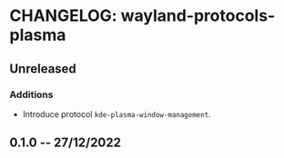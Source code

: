 # CHANGELOG: wayland-protocols-plasma

## Unreleased

### Additions

- Introduce protocol `kde-plasma-window-management`.

## 0.1.0 -- 27/12/2022
